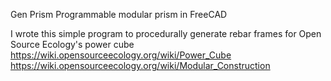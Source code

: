 Gen Prism
Programmable modular prism in FreeCAD

I wrote this simple program to procedurally generate rebar frames for Open Source Ecology's power cube
https://wiki.opensourceecology.org/wiki/Power_Cube
https://wiki.opensourceecology.org/wiki/Modular_Construction
